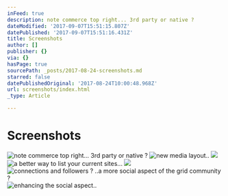 ```yaml
---
inFeed: true
description: note commerce top right... 3rd party or native ?
dateModified: '2017-09-07T15:51:15.807Z'
datePublished: '2017-09-07T15:51:16.431Z'
title: Screenshots
author: []
publisher: {}
via: {}
hasPage: true
sourcePath: _posts/2017-08-24-screenshots.md
starred: false
datePublishedOriginal: '2017-08-24T10:00:48.968Z'
url: screenshots/index.html
_type: Article

---
```

# Screenshots
![note commerce top right... 3rd party or native ?](https://the-grid-user-content.s3-us-west-2.amazonaws.com/afdd1ea3-bf15-45be-b70c-5f38fae9c535.png)
![new media layout..](https://the-grid-user-content.s3-us-west-2.amazonaws.com/8bdfe407-9c5b-4562-80fe-738d79a28cf6.png)
![](https://the-grid-user-content.s3-us-west-2.amazonaws.com/e993208f-e47a-4040-9e87-e7b7c5de304e.png)
![a better way to list your current sites...](https://the-grid-user-content.s3-us-west-2.amazonaws.com/45e1a182-ae89-4729-a80d-fdbe04c3809a.png)
![](https://the-grid-user-content.s3-us-west-2.amazonaws.com/60434105-e14d-4520-b1e2-436853177eb6.png)
![connections and followers ? ..a more social aspect of the grid community ?](https://the-grid-user-content.s3-us-west-2.amazonaws.com/a3cc82b1-e833-4b77-a361-5356dec60123.png)
![enhancing the social aspect..](https://the-grid-user-content.s3-us-west-2.amazonaws.com/6966b2ad-d9ff-40de-93e1-1213890c1716.png)